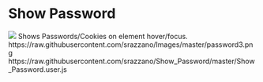 # Show Password
<img src="https://github.com/srazzano/Images/blob/master/password2.png"/>
Shows Passwords/Cookies on element hover/focus.
https://raw.githubusercontent.com/srazzano/Images/master/password3.png
https://raw.githubusercontent.com/srazzano/Show_Password/master/Show_Password.user.js
